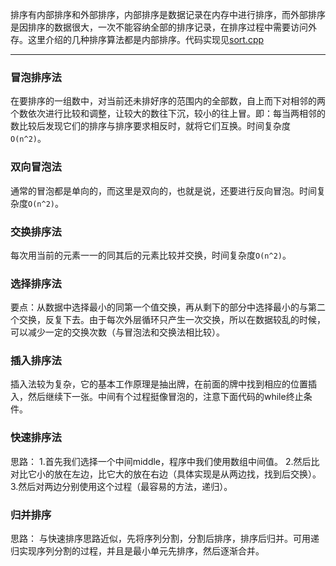 排序有内部排序和外部排序，内部排序是数据记录在内存中进行排序，而外部排序是因排序的数据很大，一次不能容纳全部的排序记录，在排序过程中需要访问外存。这里介绍的几种排序算法都是内部排序。代码实现见[sort.cpp](./sort.cpp)

---
### 冒泡排序法
在要排序的一组数中，对当前还未排好序的范围内的全部数，自上而下对相邻的两个数依次进行比较和调整，让较大的数往下沉，较小的往上冒。即：每当两相邻的数比较后发现它们的排序与排序要求相反时，就将它们互换。时间复杂度`O(n^2)`。

### 双向冒泡法
通常的冒泡都是单向的，而这里是双向的，也就是说，还要进行反向冒泡。时间复杂度`O(n^2)`。

### 交换排序法
每次用当前的元素一一的同其后的元素比较并交换，时间复杂度`O(n^2)`。

### 选择排序法
要点：从数据中选择最小的同第一个值交换，再从剩下的部分中选择最小的与第二个交换，反复下去。由于每次外层循环只产生一次交换，所以在数据较乱的时候，可以减少一定的交换次数（与冒泡法和交换法相比较）。

### 插入排序法
插入法较为复杂，它的基本工作原理是抽出牌，在前面的牌中找到相应的位置插入，然后继续下一张。中间有个过程挺像冒泡的，注意下面代码的while终止条件。

### 快速排序法
思路：
1.首先我们选择一个中间middle，程序中我们使用数组中间值。
2.然后比对比它小的放在左边，比它大的放在右边（具体实现是从两边找，找到后交换）。
3.然后对两边分别使用这个过程（最容易的方法，递归）。

### 归并排序
思路： 与快速排序思路近似，先将序列分割，分割后排序，排序后归并。可用递归实现序列分割的过程，并且是最小单元先排序，然后逐渐合并。